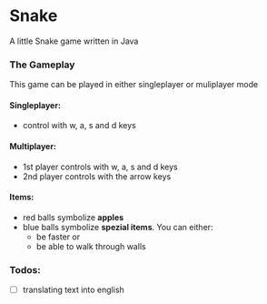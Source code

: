 # Snake
A little Snake game written in Java

### The Gameplay
This game can be played in either singleplayer or muliplayer mode

#### Singleplayer:
- control with w, a, s and  d keys

#### Multiplayer:
- 1st player controls with w, a, s and  d keys
- 2nd player controls with the arrow keys

#### Items:
- red balls symbolize **apples**
- blue balls symbolize **spezial items**. You can either:
  - be faster or
  - be able to walk through walls
  
### Todos:
- [ ] translating text into english
